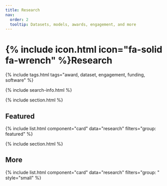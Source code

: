 ```yaml
---
title: Research
nav:
  order: 2
  tooltip: Datasets, models, awards, engagement, and more
---
```


# {% include icon.html icon="fa-solid fa-wrench" %}Research

{% include tags.html tags="award, dataset, engagement, funding, software" %}

{% include search-info.html %}

{% include section.html %}

## Featured

{% include list.html component="card" data="research" filters="group: featured" %}

{% include section.html %}

## More

{% include list.html component="card" data="research" filters="group: " style="small" %}
